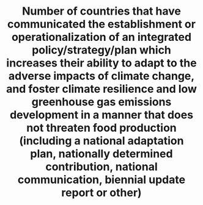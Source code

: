 ---
computation_units: Yes/No
data_non_statistical: false
date_metadata_updated: July 2018 (Kali Kong)
goal_meta_link: http://unstats.un.org/sdgs/files/metadata-compilation/Metadata-Goal-13.pdf
graph_title: Has the US established a plan to improve the nation's ability to adapt
  to climate change in a manner that does not adversely affect food production?
graph_type: binary
has_metadata: false
indicator: 13.2.1
indicator_name: Number of countries that have communicated the establishment or operationalization
  of an integrated policy/strategy/plan which increases their ability to adapt to
  the adverse impacts of climate change, and foster climate resilience and low greenhouse
  gas emissions development in a manner that does not threaten food production (including
  a national adaptation plan, nationally determined contribution, national communication,
  biennial update report or other)
indicator_sort_order: 13-02-01
indicator_variable: plan_adpt_climate
layout: indicator
national_geographical_coverage: United States
periodicity: Annual
permalink: /13-2-1/
published: true
reporting_status: complete
sdg_goal: 13
source_active_1: true
source_agency_staff_name_1: Amy Rosenband, NSC
source_agency_survey_dataset_1: National Security Council/Executive Office of the
  President
source_notes_1: null
source_organisation_1: National Security Council/Executive Office of the President
source_title_1: null
source_url_1: https://obamawhitehouse.archives.gov/the-press-office/2013/11/01/executive-order-preparing-united-states-impacts-climate-change
target: Integrate climate change measures into national policies, strategies and planning.
target_id: '13.2'
title: Number of countries that have communicated the establishment or operationalization
  of an integrated policy/strategy/plan which increases their ability to adapt to
  the adverse impacts of climate change, and foster climate resilience and low greenhouse
  gas emissions development in a manner that does not threaten food production (including
  a national adaptation plan, nationally determined contribution, national communication,
  biennial update report or other)
un_custodial_agency: 'UNFCCC (Partnering Agencies: UNEP, WMO, WHO)'
un_designated_tier: 3 (with data)
us_method_of_computation: "US President\u2019s Climate Action Plan E.O. 13653: Preparing\
  \ the U.S. for the Impacts of Climate Change (agencies adaptation plans) E.O. 13677:\
  \ Climate-Resilient International Development E.O. 13693: Planning for Federal Sustainability\
  \ in the Next Decade"
variable_description: null
variable_notes: null
---